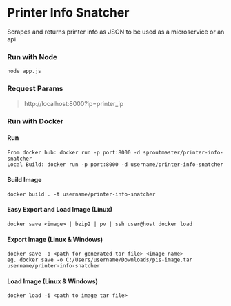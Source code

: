 # Printer Info Snatcher
Scrapes and returns printer info as JSON to be used as a microservice or an api

### Run with Node
```
node app.js
```
### Request Params
>http://localhost:8000?ip=printer_ip

### Run with Docker

#### Run
```
From docker hub: docker run -p port:8000 -d sproutmaster/printer-info-snatcher
Local Build: docker run -p port:8000 -d username/printer-info-snatcher
```

#### Build Image
```
docker build . -t username/printer-info-snatcher
```

#### Easy Export and Load Image (Linux)
```
docker save <image> | bzip2 | pv | ssh user@host docker load
```

#### Export Image (Linux & Windows)
```
docker save -o <path for generated tar file> <image name>
eg. docker save -o C:/Users/username/Downloads/pis-image.tar username/printer-info-snatcher
```

#### Load Image (Linux & Windows)
```
docker load -i <path to image tar file>
```
